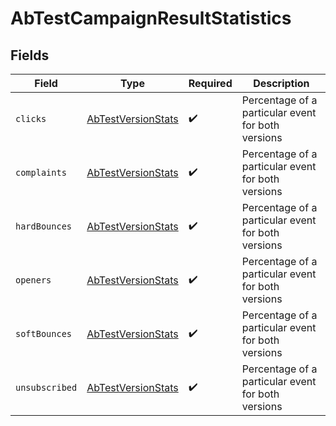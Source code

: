 # AbTestCampaignResultStatistics


## Fields

| Field                                                           | Type                                                            | Required                                                        | Description                                                     |
| --------------------------------------------------------------- | --------------------------------------------------------------- | --------------------------------------------------------------- | --------------------------------------------------------------- |
| `clicks`                                                        | [AbTestVersionStats](../../models/shared/AbTestVersionStats.md) | :heavy_check_mark:                                              | Percentage of a particular event for both versions              |
| `complaints`                                                    | [AbTestVersionStats](../../models/shared/AbTestVersionStats.md) | :heavy_check_mark:                                              | Percentage of a particular event for both versions              |
| `hardBounces`                                                   | [AbTestVersionStats](../../models/shared/AbTestVersionStats.md) | :heavy_check_mark:                                              | Percentage of a particular event for both versions              |
| `openers`                                                       | [AbTestVersionStats](../../models/shared/AbTestVersionStats.md) | :heavy_check_mark:                                              | Percentage of a particular event for both versions              |
| `softBounces`                                                   | [AbTestVersionStats](../../models/shared/AbTestVersionStats.md) | :heavy_check_mark:                                              | Percentage of a particular event for both versions              |
| `unsubscribed`                                                  | [AbTestVersionStats](../../models/shared/AbTestVersionStats.md) | :heavy_check_mark:                                              | Percentage of a particular event for both versions              |